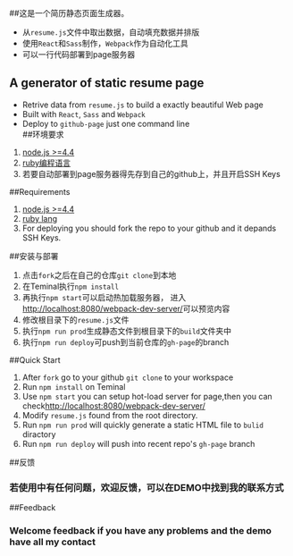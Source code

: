 ##这是一个简历静态页面生成器。

* 从`resume.js`文件中取出数据，自动填充数据并排版
* 使用`React`和`Sass`制作，`Webpack`作为自动化工具
* 可以一行代码部署到page服务器

## A generator of static resume page 
* Retrive data from `resume.js` to build a exactly beautiful Web page
* Built with `React`, `Sass` and `Webpack` 
* Deploy to `github-page` just one command line  
##环境要求

1. [node.js >=4.4](https://nodejs.org/en/)
2. [ruby编程语言](https://www.ruby-lang.org/zh_cn/)
3. 若要自动部署到page服务器得先存到自己的github上，并且开启SSH Keys

##Requirements
1. [node.js >=4.4](https://nodejs.org/en/)
2. [ruby lang](https://www.ruby-lang.org/)
3. For deploying you should fork the repo to your github and it depands SSH Keys.  

##安装与部署

1. 点击`fork`之后在自己的仓库`git clone`到本地
2. 在Teminal执行`npm install`
3. 再执行`npm start`可以启动热加载服务器，
进入[http://localhost:8080/webpack-dev-server/](http://localhost:8080/webpack-dev-server/)可以预览内容
4. 修改根目录下的`resume.js`文件
5. 执行`npm run prod`生成静态文件到根目录下的`build`文件夹中
6. 执行`npm run deploy`可push到当前仓库的`gh-page`的branch

##Quick Start

1. After `fork` go to your github `git clone` to your workspace
2. Run `npm install` on Teminal
3. Use `npm start` you can setup hot-load server for page,then you can check[http://localhost:8080/webpack-dev-server/](http://localhost:8080/webpack-dev-server/) 
4. Modify `resume.js` found from the root directory.
5. Run `npm run prod` will quickly generate a static HTML file to `bulid` diractory
6. Run `npm run deploy` will push into recent repo's `gh-page` branch

##反馈

### 若使用中有任何问题，欢迎反馈，可以在DEMO中找到我的联系方式

##Feedback

### Welcome feedback if you have any problems and the demo have all my contact  

